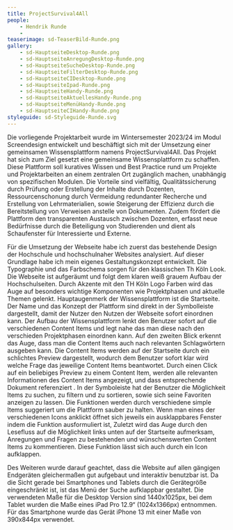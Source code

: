 ```yaml
---
title: ProjectSurvival4All
people:
    - Hendrik Runde
    - 
teaserimage: sd-TeaserBild-Runde.png
gallery:
    - sd-HauptseiteDesktop-Runde.png
    - sd-HauptseiteAnregungDesktop-Runde.png
    - sd-HauptseiteSucheDesktop-Runde.png
    - sd-HauptseiteFilterDesktop-Runde.png
    - sd-HauptseiteCIDesktop-Runde.png
    - sd-HauptseiteIpad-Runde.png
    - sd-HauptseiteHandy-Runde.png
    - sd-HauptseiteAktuellesHandy-Runde.png
    - sd-HauptseiteMenüHandy-Runde.png
    - sd-HauptseiteCIHandy-Runde.png
styleguide: sd-Styleguide-Runde.svg
---
```


Die vorliegende Projektarbeit wurde im Wintersemester 2023/24 im Modul Screendesign entwickelt und beschäftigt sich mit der Umsetzung einer gemeinsamen Wissensplattform namens ProjectSurvival4All. 
Das Projekt hat sich zum Ziel gesetzt eine gemeinsame Wissensplattform zu schaffen. Diese Plattform soll kuratives Wissen und Best Practice rund um Projekte und Projektarbeiten an einem zentralen Ort zugänglich machen, unabhängig von spezifischen Modulen. Die Vorteile sind vielfältig, Qualitätssicherung durch Prüfung oder Erstellung der Inhalte durch Dozenten, Ressourcenschonung durch Vermeidung redundanter Recherche und Erstellung von Lehrmaterialien, sowie Steigerung der Effizienz durch die Bereitstellung von Verweisen anstelle von Dokumenten. Zudem fördert die Plattform den transparenten Austausch zwischen Dozenten, erfasst neue Bedürfnisse durch die Beteiligung von Studierenden und dient als Schaufenster für Interessierte und Externe.

Für die Umsetzung der Webseite habe ich zuerst das bestehende Design der Hochschule und hochschulnaher Websites analysiert. Auf dieser Grundlage habe ich mein 
eigenes Gestaltungskonzept entwickelt.  Die Typographie und das Farbschema sorgen für den klassischen Th Köln Look. Die Webseite ist aufgeräumt und folgt dem klaren weiß grauem Aufbau der Hochschulseiten. 
Durch Akzente mit den TH Köln Logo Farben wird das Auge auf besonders wichtige Komponenten wie Projektphasen und aktuelle Themen gelenkt. Hauptaugenmerk der Wissensplattform ist die Startseite. 
Der Name und das Konzept der Plattform sind direkt in der Symbolleiste dargestellt, damit der Nutzer den Nutzen der Webseite sofort einordnen kann. Der Aufbau der Wissensplattform 
lenkt den Benutzer sofort auf die verschiedenen Content Items  und legt nahe das man diese nach den verschieden Projektphasen einordnen kann. Auf den zweiten Blick erkennt das Auge, dass man die Content Items 
auch nach relevanten Schlagwörtern ausgeben kann. Die Content Items werden auf der Startseite durch ein schlichtes Preview dargestellt, wodurch dem Benutzer sofort klar wird welche Frage das jeweilige Content Items beantwortet.
Durch einen Click auf ein beliebiges Preview zu einem Content Item, werden alle relevanten Informationen des Content Items angezeigt, und dass entsprechende Dokument referenziert . In der Symboleiste hat der Benutzer die Möglichkeit Items zu
suchen, zu filtern und zu sortieren, sowie sich seine Favoriten anzeigen zu lassen. Die Funktionen werden durch verschiedene simple Items suggeriert um die Plattform sauber zu halten. Wenn man eines der verschiedenen Icons anklickt öffnet 
sich jeweils ein ausklappbares Fenster indem die Funktion ausformuliert ist, Zuletzt wird das Auge durch den Lesefluss auf die Möglichkeit links unten auf der Startseite aufmerksam, Anregungen und Fragen zu bestehenden und wünschenswerten 
Content Items zu kommentieren. Diese Funktion lässt sich auch durch ein Icon aufklappen.

Des Weiteren wurde darauf geachtet, dass die Website auf allen gängigen Endgeräten gleichermaßen gut aufgebaut und interaktiv benutzbar ist. Da die Sicht gerade bei Smartphones und Tablets durch die Gerätegröße eingeschränkt ist, ist das Menü der Suche aufklappbar gestaltet. Die verwendeten Maße für die Desktop Version sind 1440x1025px, bei dem Tablet wurden die Maße eines iPad Pro 12.9“ (1024x1366px) entnommen. Für das Smartphone wurde das Gerät iPhone 13 mit einer Maße von 390x844px verwendet.
